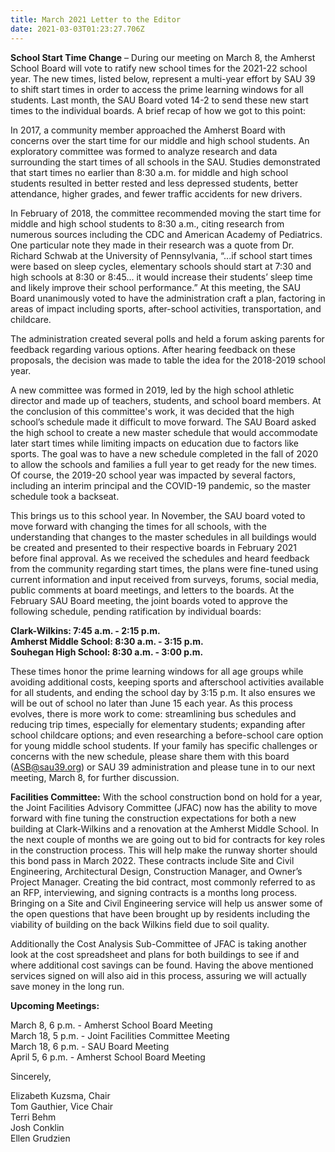```yaml
---
title: March 2021 Letter to the Editor
date: 2021-03-03T01:23:27.706Z
---
```

**School Start Time Change** – During our meeting on March 8, the Amherst School Board will vote to ratify new school times for the 2021-22 school year. The new times, listed below, represent a multi-year effort by SAU 39 to shift start times in order to access the prime learning windows for all students. Last month, the SAU Board voted 14-2 to send these new start times to the individual boards. A brief recap of how we got to this point:

In 2017, a community member approached the Amherst Board with concerns over the start time for our middle and high school students. An exploratory committee was formed to analyze research and data surrounding the start times of all schools in the SAU. Studies demonstrated that start times no earlier than 8:30 a.m. for middle and high school students resulted in better rested and less depressed students, better attendance, higher grades, and fewer traffic accidents for new drivers.

In February of 2018, the committee recommended moving the start time for middle and high school students to 8:30 a.m., citing research from numerous sources including the CDC and American Academy of Pediatrics. One particular note they made in their research was a quote from Dr. Richard Schwab at the University of Pennsylvania, “...if school start times were based on sleep cycles, elementary schools should start at 7:30 and high schools at 8:30 or 8:45... it would increase their students’ sleep time and likely improve their school performance.” At this meeting, the SAU Board unanimously voted to have the administration craft a plan, factoring in areas of impact including sports, after-school activities, transportation, and childcare.

The administration created several polls and held a forum asking parents for feedback regarding various options. After hearing feedback on these proposals, the decision was made to table the idea for the 2018-2019 school year.

A new committee was formed in 2019, led by the high school athletic director and made up of teachers, students, and school board members. At the conclusion of this committee's work, it was decided that the high school’s schedule made it difficult to move forward. The SAU Board asked the high school to create a new master schedule that would accommodate later start times while limiting impacts on education due to factors like sports. The goal was to have a new schedule completed in the fall of 2020 to allow the schools and families a full year to get ready for the new times. Of course, the 2019-20 school year was impacted by several factors, including an interim principal and the COVID-19 pandemic, so the master schedule took a backseat.

This brings us to this school year. In November, the SAU board voted to move forward with changing the times for all schools, with the understanding that changes to the master schedules in all buildings would be created and presented to their respective boards in February 2021 before final approval. As we received the schedules and heard feedback from the community regarding start times, the plans were fine-tuned using current information and input received from surveys, forums, social media, public comments at board meetings, and letters to the boards. At the February SAU Board meeting, the joint boards voted to approve the following schedule, pending ratification by individual boards:

**Clark-Wilkins: 7:45 a.m. - 2:15 p.m.**\
**Amherst Middle School: 8:30 a.m. - 3:15 p.m.**\
**Souhegan High School: 8:30 a.m. - 3:00 p.m.**

These times honor the prime learning windows for all age groups while avoiding additional costs, keeping sports and afterschool activities available for all students, and ending the school day by 3:15 p.m. It also ensures we will be out of school no later than June 15 each year. As this process evolves, there is more work to come: streamlining bus schedules and reducing trip times, especially for elementary students; expanding after school childcare options; and even researching a before-school care option for young middle school students. If your family has specific challenges or concerns with the new schedule, please share them with this board (ASB@sau39.org) or SAU 39 administration and please tune in to our next meeting, March 8, for further discussion.

**Facilities Committee:** With the school construction bond on hold for a year, the Joint Facilities Advisory Committee (JFAC) now has the ability to move forward with fine tuning the construction expectations for both a new building at Clark-Wilkins and a renovation at the Amherst Middle School. In the next couple of months we are going out to bid for contracts for key roles in the construction process. This will help make the runway shorter should this bond pass in March 2022. These contracts include Site and Civil Engineering, Architectural Design, Construction Manager, and Owner’s Project Manager. Creating the bid contract, most commonly referred to as an RFP, interviewing, and signing contracts is a months long process. Bringing on a Site and Civil Engineering service will help us answer some of the open questions that have been brought up by residents including the viability of building on the back Wilkins field due to soil quality.

Additionally the Cost Analysis Sub-Committee of JFAC is taking another look at the cost spreadsheet and plans for both buildings to see if and where additional cost savings can be found. Having the above mentioned services signed on will also aid in this process, assuring we will actually save money in the long run.

**Upcoming Meetings:**

March 8, 6 p.m. - Amherst School Board Meeting\
March 18, 5 p.m. - Joint Facilities Committee Meeting\
March 18, 6 p.m. - SAU Board Meeting\
April 5, 6 p.m. - Amherst School Board Meeting

Sincerely,

Elizabeth Kuzsma, Chair\
Tom Gauthier, Vice Chair\
Terri Behm\
Josh Conklin\
Ellen Grudzien